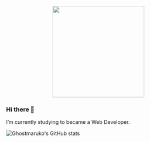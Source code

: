 <div id="header" align="center">
  <img src="https://media.giphy.com/media/cFdHXXm5GhJsc/giphy.gif" width="250"/>
</div>

### Hi there 👋

I’m currently studying to became a Web Developer. 


![Ghostmaruko's GitHub stats](https://github-readme-stats.vercel.app/api?username=ghostmaruko&theme=cobalt&show_icons=true)
